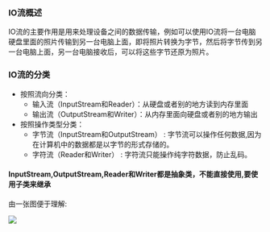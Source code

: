 ### IO流概述

IO流的主要作用是用来处理设备之间的数据传输，例如可以使用IO流将一台电脑硬盘里面的照片传输到另一台电脑上面，即将照片转换为字节，然后将字节传到另一台电脑上面，另一台电脑接收后，可以将这些字节还原为照片。

### IO流的分类

- 按照流向分类：
  - 输入流（InputStream和Reader）：从硬盘或者别的地方读到内存里面
  - 输出流（OutputStream和Writer）：从内存里面向硬盘或者别的地方输出
- 按照操作类型分类：
  - 字节流（InputStream和OutputStream） : 字节流可以操作任何数据,因为在计算机中的数据都是以字节的形式存储的。
  - 字符流（Reader和Writer） : 字符流只能操作纯字符数据，防止乱码。

#### InputStream,OutputStream,Reader和Writer都是抽象类，不能直接使用,要使用子类来继承

由一张图便于理解:

![](http://picture.hs-vae.com/IO概述图.png)



   